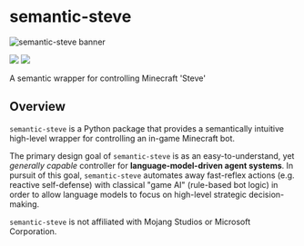 # semantic-steve

![semantic-steve banner](https://i.imgur.com/omL5Fax.png)

<div align="left">
	<img src="https://img.shields.io/badge/status-under%20development-orange"/></a>
	<a href="https://github.com/sonnygeorge/semantic-steve/LICENSE"><img src="https://img.shields.io/badge/License-MIT-blue"/></a>
</div>


A semantic wrapper for controlling Minecraft 'Steve'

## Overview

`semantic-steve` is a Python package that provides a semantically intuitive high-level wrapper for controlling an in-game Minecraft bot.

The primary design goal of `semantic-steve` is as an easy-to-understand, yet _generally capable_ controller for **language-model-driven agent systems**. In pursuit of this goal, `semantic-steve` automates away fast-reflex actions (e.g. reactive self-defense) with classical "game AI" (rule-based bot logic) in order to allow language models to focus on high-level strategic decision-making.

`semantic-steve` is not affiliated with Mojang Studios or Microsoft Corporation.
